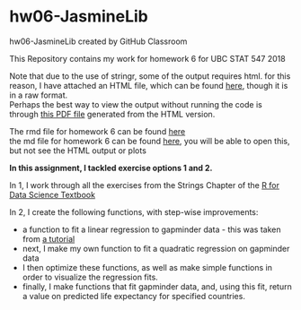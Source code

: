 # hw06-JasmineLib 

hw06-JasmineLib created by GitHub Classroom

This Repository contains my work for homework 6 for UBC STAT 547 2018

Note that due to the use of stringr, some of the output requires html. 
for this reason, I have attached an HTML file, which can be found [here](https://raw.githubusercontent.com/STAT545-UBC-students/hw06-JasmineLib/master/STAT547_hw06_JasmineLib.html), though it is in a raw format.   
Perhaps the best way to view the output without running the code is through [this PDF file](https://github.com/STAT545-UBC-students/hw06-JasmineLib/blob/master/STAT547_hw06_JasmineLib.pdf) generated from the HTML version.

The rmd file for homework 6 can be found [here](https://github.com/STAT545-UBC-students/hw06-JasmineLib/blob/master/STAT547_hw06_JasmineLib.Rmd)  
the md file for homework 6 can be found [here](https://github.com/STAT545-UBC-students/hw06-JasmineLib/blob/master/STAT547_hw06_JasmineLib.md), you will be able to open this, but not see the HTML output or plots  

**In this assignment, I tackled exercise options 1 and 2.**

In 1, I work through all the exercises from the Strings Chapter of the [R for Data Science Textbook](https://r4ds.had.co.nz/strings.html)

In 2, I create the following functions, with step-wise improvements:
- a function to fit a linear regression to gapminder data - this was taken from [a tutorial](http://stat545.com/block012_function-regress-lifeexp-on-year.html)
- next, I make my own function to fit a quadratic regression on gapminder data
- I then optimize these functions, as well as make simple functions in order to visualize the regression fits.
- finally, I make functions that fit gapminder data, and, using this fit, return a value on predicted life expectancy for specified countries.
